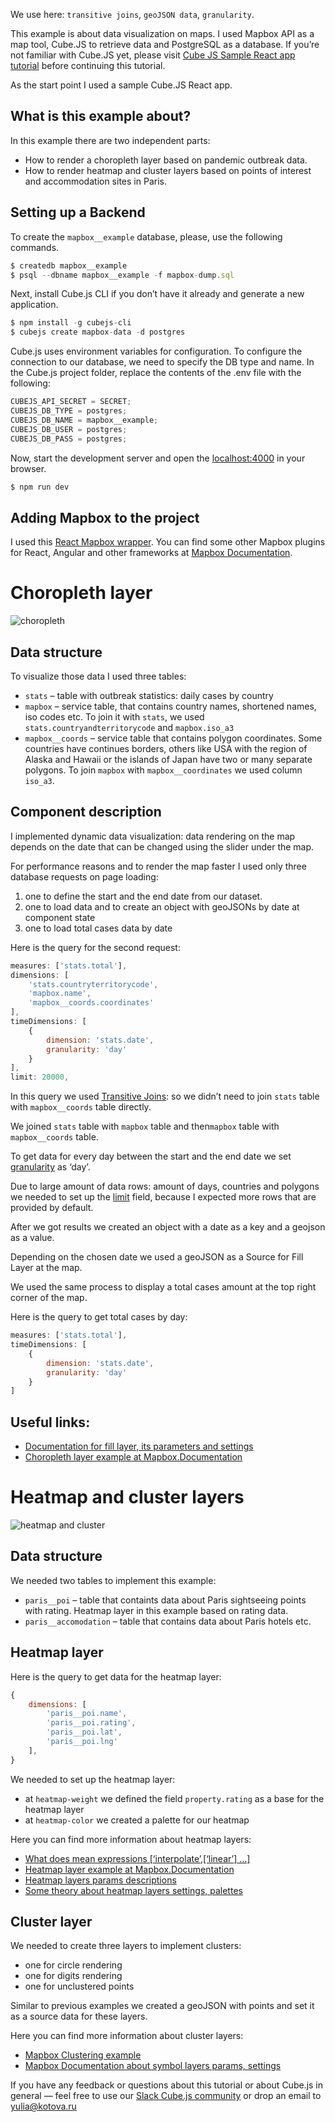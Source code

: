 We use here: `transitive joins`, `geoJSON data`, `granularity`.

This example is about data visualization on maps. I used Mapbox API as a map tool, Cube.JS to retrieve data and PostgreSQL as a database. If you’re not familiar with Cube.JS yet, please visit [Cube JS Sample React app tutorial](https://cube.dev/blog/cubejs-open-source-dashboard-framework-ultimate-guide/) before continuing this tutorial.

As the start point I used a sample Cube.JS React app.

## What is this example about?

In this example there are two independent parts:

- How to render a choropleth layer based on pandemic outbreak data.
- How to render heatmap and cluster layers based on points of interest and accommodation sites in Paris.

## Setting up a Backend

To create the `mapbox__example` database, please, use the following commands.

```javascript
$ createdb mapbox__example
$ psql --dbname mapbox__example -f mapbox-dump.sql
```

Next, install Cube.js CLI if you don’t have it already and generate a new application.

```javascript
$ npm install -g cubejs-cli
$ cubejs create mapbox-data -d postgres
```

Cube.js uses environment variables for configuration. To configure the connection to our database, we need to specify the DB type and name. In the Cube.js project folder, replace the contents of the .env file with the following:

```javascript
CUBEJS_API_SECRET = SECRET;
CUBEJS_DB_TYPE = postgres;
CUBEJS_DB_NAME = mapbox__example;
CUBEJS_DB_USER = postgres;
CUBEJS_DB_PASS = postgres;
```

Now, start the development server and open the [localhost:4000](https://localhost:4000/) in your browser.

```javascript
$ npm run dev
```

## Adding Mapbox to the project

I used this [React Mapbox wrapper](http://visgl.github.io/react-map-gl/). You can find some other Mapbox plugins for React, Angular and other frameworks at [Mapbox Documentation](https://docs.mapbox.com/mapbox-gl-js/plugins/).

# Choropleth layer

![choropleth](choropleth.jpg)

## Data structure

To visualize those data I used three tables:

- `stats` – table with outbreak statistics: daily cases by country
- `mapbox` – service table, that contains country names, shortened names, iso codes etc. To join it with `stats`, we used `stats.countryandterritorycode` and `mapbox.iso_a3`
- `mapbox__coords` – service table that contains polygon coordinates. Some countries have continues borders, others like USA with the region of Alaska and Hawaii or the islands of Japan have two or many separate polygons. To join `mapbox` with `mapbox__coordinates` we used column `iso_a3`.

## Component description

I implemented dynamic data visualization: data rendering on the map depends on the date that can be changed using the slider under the map.

For performance reasons and to render the map faster I used only three database requests on page loading:

1. one to define the start and the end date from our dataset.
2. one to load data and to create an object with geoJSONs by date at component state
3. one to load total cases data by date

Here is the query for the second request:

```javascript
measures: ['stats.total'],
dimensions: [
    'stats.countryterritorycode',
    'mapbox.name',
    'mapbox__coords.coordinates'
],
timeDimensions: [
    {
        dimension: 'stats.date',
        granularity: 'day'
    }
],
limit: 20000,
```

In this query we used [Transitive Joins](https://cube.dev/docs/joins#transitive-joins): so we didn’t need to join `stats` table with `mapbox__coords` table directly.

We joined `stats` table with `mapbox` table and then`mapbox` table with `mapbox__coords` table.

To get data for every day between the start and the end date we set [granularity](https://cube.dev/docs/query-format#time-dimensions-format) as ‘day’.

Due to large amount of data rows: amount of days, countries and polygons we needed to set up the [limit](https://cube.dev/docs/query-format#query-properties) field, because I expected more rows that are provided by default.

After we got results we created an object with a date as a key and a geojson as a value.

Depending on the chosen date we used a geoJSON as a Source for Fill Layer at the map.

We used the same process to display a total cases amount at the top right corner of the map.

Here is the query to get total cases by day:

```javascript
measures: ['stats.total'],
timeDimensions: [
    {
        dimension: 'stats.date',
        granularity: 'day'
    }
]
```

## Useful links:

- [Documentation for fill layer, its parameters and settings ](https://docs.mapbox.com/mapbox-gl-js/style-spec/layers/#fill)
- [Choropleth layer example at Mapbox.Documentation](https://docs.mapbox.com/mapbox-gl-js/example/updating-choropleth/)

# Heatmap and cluster layers

![heatmap and cluster](heatmap.jpg)

## Data structure

We needed two tables to implement this example:

- `paris__poi` – table that containts data about Paris sightseeing points with rating. Heatmap layer in this example based on rating data.
- `paris__accomodation` – table that contains data about Paris hotels etc.

## Heatmap layer

Here is the query to get data for the heatmap layer:

```javascript
{
    dimensions: [
        'paris__poi.name',
        'paris__poi.rating',
        'paris__poi.lat',
        'paris__poi.lng'
    ],
}
```

We needed to set up the heatmap layer:

- at `heatmap-weight` we defined the field `property.rating` as a base for the heatmap layer
- at `heatmap-color` we created a palette for our heatmap

Here you can find more information about heatmap layers:

- [What does mean expressions [‘interpolate’,[‘linear’] …]](https://docs.mapbox.com/mapbox-gl-js/style-spec/expressions/)
- [Heatmap layer example at Mapbox.Documentation](https://docs.mapbox.com/help/tutorials/make-a-heatmap-with-mapbox-gl-js/)
- [Heatmap layers params descriptions](https://docs.mapbox.com/mapbox-gl-js/style-spec/layers/#heatmap)
- [Some theory about heatmap layers settings, palettes](https://blog.mapbox.com/introducing-heatmaps-in-mapbox-gl-js-71355ada9e6c)

## Cluster layer

We needed to create three layers to implement clusters:

- one for circle rendering
- one for digits rendering
- one for unclustered points

Similar to previous examples we created a geoJSON with points and set it as a source data for these layers.

Here you can find more information about cluster layers:

- [Mapbox Clustering example](https://docs.mapbox.com/mapbox-gl-js/example/cluster/)
- [Mapbox Documentation about symbol layers params, settings](https://docs.mapbox.com/mapbox-gl-js/style-spec/layers/#symbol/)

If you have any feedback or questions about this tutorial or about Cube.js in general — feel free to use our [Slack Cube.js community](http://slack.cube.dev/) or drop an email to [yulia@kotova.ru](mailto:yulia@kotova.ru)
